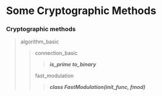 # Some Cryptographic Methods
### Сryptographic methods
> algorithm_basic
>> connection_basic
>>> ***is_prime to_binary***
>>
>> fast_modulation
>>> ***class FastModulation(init_func, fmod)***
